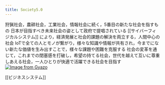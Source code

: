 ```yaml
---
title: Society5.0
---
```


狩猟社会，農耕社会，工業社会，情報社会に続く，5番目の新たな社会を指すもの
日本が目指すべき未来社会の姿として政府で提唱されている
[[サイバーフィジカルシステム]] により，経済発展と社会的課題の解決を両立する，人間中心の社会
IoTで全ての人とモノが繋がり，様々な知識や情報が共有され，今までにない新たな価値を生み出すことで，様々な課題や困難を克服する
社会の変革を通じて，これまでの閉塞感を打破し，希望の持てる社会，世代を越えて互いに尊重しあえる社会，一人ひとりが快適で活躍できる社会を目指す
[![Image from Gyazo](https://i.gyazo.com/1c7ba841b8076622e5fed4859335318c.png)](https://gyazo.com/1c7ba841b8076622e5fed4859335318c)

[[ビジネスシステム]]